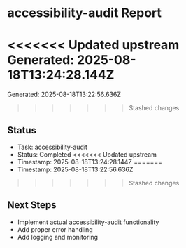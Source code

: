 # accessibility-audit Report

<<<<<<< Updated upstream
Generated: 2025-08-18T13:24:28.144Z
=======
Generated: 2025-08-18T13:22:56.636Z
>>>>>>> Stashed changes

## Status
- Task: accessibility-audit
- Status: Completed
<<<<<<< Updated upstream
- Timestamp: 2025-08-18T13:24:28.144Z
=======
- Timestamp: 2025-08-18T13:22:56.636Z
>>>>>>> Stashed changes

## Next Steps
- Implement actual accessibility-audit functionality
- Add proper error handling
- Add logging and monitoring
